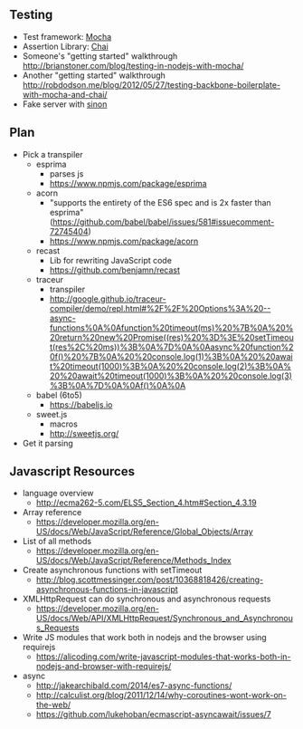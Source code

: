 Testing
-------

* Test framework: [Mocha](http://mochajs.org)
* Assertion Library: [Chai](http://chaijs.com)
* Someone's "getting started" walkthrough http://brianstoner.com/blog/testing-in-nodejs-with-mocha/
* Another "getting started" walkthrough http://robdodson.me/blog/2012/05/27/testing-backbone-boilerplate-with-mocha-and-chai/
* Fake server with [sinon](http://thejsguy.com/2015/01/12/jasmine-vs-mocha-chai-and-sinon.html)

Plan
----

* Pick a transpiler
  * esprima
    * parses js
    * https://www.npmjs.com/package/esprima
  * acorn
    * "supports the entirety of the ES6 spec and is 2x faster than esprima" (https://github.com/babel/babel/issues/581#issuecomment-72745404)
    * https://www.npmjs.com/package/acorn
  * recast
    * Lib for rewriting JavaScript code
    * https://github.com/benjamn/recast
  * traceur
    * transpiler
    * http://google.github.io/traceur-compiler/demo/repl.html#%2F%2F%20Options%3A%20--async-functions%0A%0Afunction%20timeout(ms)%20%7B%0A%20%20return%20new%20Promise((res)%20%3D%3E%20setTimeout(res%2C%20ms))%3B%0A%7D%0A%0Aasync%20function%20f()%20%7B%0A%20%20console.log(1)%3B%0A%20%20await%20timeout(1000)%3B%0A%20%20console.log(2)%3B%0A%20%20await%20timeout(1000)%3B%0A%20%20console.log(3)%3B%0A%7D%0A%0Af()%0A%0A
  * babel (6to5)
    * https://babeljs.io
  * sweet.js
    * macros
    * http://sweetjs.org/
* Get it parsing

Javascript Resources
--------------------

* language overview
  * http://ecma262-5.com/ELS5_Section_4.htm#Section_4.3.19
* Array reference
  * https://developer.mozilla.org/en-US/docs/Web/JavaScript/Reference/Global_Objects/Array
* List of all methods
  * https://developer.mozilla.org/en-US/docs/Web/JavaScript/Reference/Methods_Index
* Create asynchronous functions with setTimeout
  * http://blog.scottmessinger.com/post/10368818426/creating-asynchronous-functions-in-javascript
* XMLHttpRequest can do synchronous and asynchronous requests
  * https://developer.mozilla.org/en-US/docs/Web/API/XMLHttpRequest/Synchronous_and_Asynchronous_Requests
* Write JS modules that work both in nodejs and the browser using requirejs
  * https://alicoding.com/write-javascript-modules-that-works-both-in-nodejs-and-browser-with-requirejs/
* async
  * http://jakearchibald.com/2014/es7-async-functions/
  * http://calculist.org/blog/2011/12/14/why-coroutines-wont-work-on-the-web/
  * https://github.com/lukehoban/ecmascript-asyncawait/issues/7
